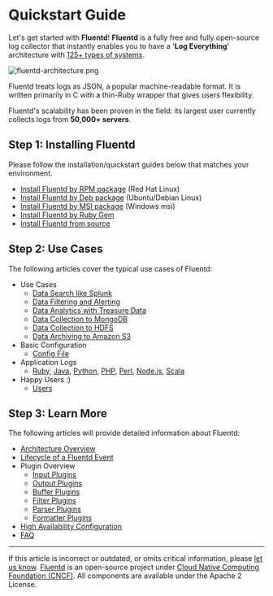 # Quickstart Guide

Let's get started with **Fluentd**! **Fluentd** is a fully free and
fully open-source log collector that instantly enables you to have a
'**Log Everything**' architecture with [125+ types of systems](https://www.fluentd.org/plugins).

![fluentd-architecture.png](/images/fluentd-architecture.png)

Fluentd treats logs as JSON, a popular machine-readable format. It is
written primarily in C with a thin-Ruby wrapper that gives users
flexibility.

Fluentd's scalability has been proven in the field: its largest user
currently collects logs from **50,000+ servers**.


## Step 1: Installing Fluentd

Please follow the installation/quickstart guides below that matches your
environment.

-   [Install Fluentd by RPM package](/install/install-by-rpm.md) (Red Hat Linux)
-   [Install Fluentd by Deb package](/install/install-by-deb.md) (Ubuntu/Debian Linux)
-   [Install Fluentd by MSI package](/install/install-by-msi.md) (Windows msi)
-   [Install Fluentd by Ruby Gem](/install/install-by-gem.md)
-   [Install Fluentd from source](/install/install-from-source.md)


## Step 2: Use Cases

The following articles cover the typical use cases of Fluentd:

-   Use Cases
    -   [Data Search like Splunk](/guides/free-alternative-to-splunk-by-fluentd.md)
    -   [Data Filtering and Alerting](/guides/splunk-like-grep-and-alert-email.md)
    -   [Data Analytics with Treasure Data](/guides/http-to-td.md)
    -   [Data Collection to MongoDB](/guides/apache-to-mongodb.md)
    -   [Data Collection to HDFS](/guides/http-to-hdfs.md)
    -   [Data Archiving to Amazon S3](/guides/apache-to-s3.md)
-   Basic Configuration
    -   [Config File](/configuration/config-file.md)
-   Application Logs
    -   [Ruby](/language/ruby.md), [Java](/language/java.md), [Python](/language/python.md), [PHP](/language/php.md),
        [Perl](/language/perl.md), [Node.js](/language/nodejs.md), [Scala](/language/scala.md)
-   Happy Users :)
    -   [Users](https://www.fluentd.org/testimonials)


## Step 3: Learn More

The following articles will provide detailed information about Fluentd:

-   [Architecture Overview](https://www.fluentd.org/architecture)
-   [Lifecycle of a Fluentd Event](/overview/life-of-a-fluentd-event.md)
-   Plugin Overview
    -   [Input Plugins](/plugins/input/README.md)
    -   [Output Plugins](/plugins/output/README.md)
    -   [Buffer Plugins](/plugins/buffer/README.md)
    -   [Filter Plugins](/plugins/filter/README.md)
    -   [Parser Plugins](/plugins/parser/README.md)
    -   [Formatter Plugins](/plugins/formatter/README.md)
-   [High Availability Configuration](/deployment/high-availability.md)
-   [FAQ](/overview/faq.md)


------------------------------------------------------------------------

If this article is incorrect or outdated, or omits critical information, please
[let us know](https://github.com/fluent/fluentd-docs-gitbook/issues?state=open).
[Fluentd](http://www.fluentd.org/) is an open-source project under
[Cloud Native Computing Foundation (CNCF)](https://cncf.io/). All components are
available under the Apache 2 License.
